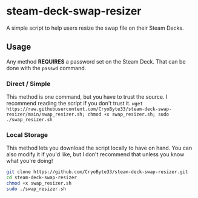 # steam-deck-swap-resizer
A simple script to help users resize the swap file on their Steam Decks.

## Usage
Any method **REQUIRES** a password set on the Steam Deck. That can be done with the `passwd` command.

### Direct / Simple
This method is one command, but you have to trust the source. I recommend reading the script if you don't trust it.
`wget https://raw.githubusercontent.com/CryoByte33/steam-deck-swap-resizer/main/swap_resizer.sh; chmod +x swap_resizer.sh; sudo ./swap_resizer.sh`

### Local Storage
This method lets you download the script locally to have on hand. You can also modify it if you'd like, but 
I don't recommend that unless you know what you're doing!

```bash
git clone https://github.com/CryoByte33/steam-deck-swap-resizer.git
cd steam-deck-swap-resizer
chmod +x swap_resizer.sh
sudo ./swap_resizer.sh
```
